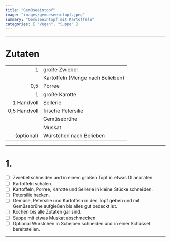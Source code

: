 ```yaml
---
title: "Gemüseeintopf"
image: "images/gemueseeintopf.jpeg"
summary: "Gemüseeintopf mit Kartoffeln"
categories: [ "Vegan", "Suppe" ]
---
```


---

# Zutaten

|              |                                  |
|-------------:|:---------------------------------|
|            1 | große Zwiebel                    |
|              | Kartoffeln (Menge nach Belieben) |
|          0,5 | Porree                           |
|            1 | große Karotte                    |
|   1 Handvoll | Sellerie                         |
| 0,5 Handvoll | frische Petersilie               |
|              | Gemüsebrühe                      |
|              | Muskat                           |
|   (optional) | Würstchen nach Belieben          |

---

# 1.

- [ ] Zwiebel schneiden und in einem großen Topf in etwas Öl anbraten.
- [ ] Kartoffeln schälen.
- [ ] Kartoffeln, Porree, Karotte und Sellerie in kleine Stücke schneiden.
- [ ] Petersilie hacken.
- [ ] Gemüse, Petersilie und Kartoffeln in den Topf geben und mit Gemüsebrühe aufgießen bis alles gut bedeckt ist.
- [ ] Kochen bis alle Zutaten gar sind.
- [ ] Suppe mit etwas Muskat abschmecken.
- [ ] Optional Würstchen in Scheiben schneiden und in einer Schüssel bereitstellen.

---
